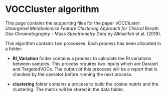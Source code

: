 # VOCCluster algorithm

This page contains the supporting files for the paper *VOCCluster: Untargeted Metabolomics Feature Clustering Approach for Clinical Breath Gas Chromatography - Mass Spectrometry Data* by Alkhalifah et al. (2019).


This algorithm contains two processes. Each process has been allocated in a folder:
- **RI_Variation**  folder contains a process to calculate the RI variations between samples. This process requires two inputs which are Daraset and TargetedVOCs. The output of this preocess will be a report that is checked by the operator before running the next process.

- **clustering** folder contains a process to build the cosine matrix and the clustering. The matrix will be stored in the data folder.
